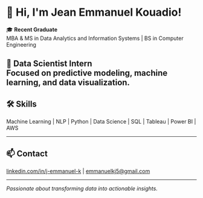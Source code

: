 # 👋 Hi, I'm Jean Emmanuel Kouadio!

🎓 **Recent Graduate**  
MBA & MS in Data Analytics and Information Systems | BS in Computer Engineering  

💼 **Data Scientist Intern**  
Focused on predictive modeling, machine learning, and data visualization.  
---

## 🛠️ Skills
Machine Learning | NLP | Python | Data Science | SQL | Tableau | Power BI | AWS  

---

## 📫 Contact
[linkedin.com/in/j-emmanuel-k](https://www.linkedin.com/in/j-emmanuel-k/) | [emmanuelkj5@gmail.com](mailto:emmanuelkj5@gmail.com)

---

*Passionate about transforming data into actionable insights.*
